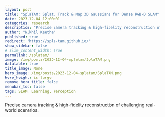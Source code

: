 ```yaml
---
layout: post
title: "SplaTAM: Splat, Track & Map 3D Gaussians for Dense RGB-D SLAM"
date: 2023-12-04 12:00:01
categories: research
description: "Precise camera tracking & high-fidelity reconstruction of challenging real-world scenarios using 3D Gaussians."
author: "Nikhil Keetha"
published: true
redirect: "https://spla-tam.github.io/"
show_sidebar: false
# slim_content_width: true
permalink: /splatam/
image: /img/posts/2023-12-04-splatam/SplaTAM.png
datatable: true
title_image: None
hero_image: /img/posts/2023-12-04-splatam/SplaTAM.png
hero_height: is-large
remove_hero_title: false
menubar_toc: false
tags: SLAM, Learning, Perception
---
```


Precise camera tracking & high-fidelity reconstruction of challenging real-world scenarios.
